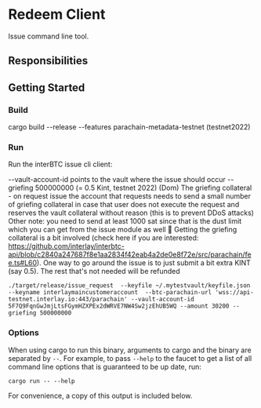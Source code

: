 # Redeem Client

Issue command line tool.

## Responsibilities

## Getting Started

### Build
cargo build --release --features parachain-metadata-testnet (testnet2022)

### Run
Run the interBTC issue cli client:

--vault-account-id points to the vault where the issue should occur
--griefing 500000000 (= 0.5 Kint, testnet 2022)
(Dom) The griefing collateral - on request issue the account that requests needs to send a small number of griefing collateral in case that user does not execute the request and reserves the vault collateral without reason (this is to prevent DDoS attacks)
Other note: you need to send at least 1000 sat since that is the dust limit which you can get from the issue module as well 🙂
Getting the griefing collateral is a bit involved (check here if you are interested: https://github.com/interlay/interbtc-api/blob/c2840a247687f8e1aa2834f42eab4a2de0e8f72e/src/parachain/fee.ts#L60). One way to go around the issue is to just submit a bit extra KINT (say 0.5). The rest that's not needed will be refunded

```
./target/release/issue_request  --keyfile ~/.mytestvault/keyfile.json  --keyname interlaymaincustomeraccount  --btc-parachain-url 'wss://api-testnet.interlay.io:443/parachain' --vault-account-id 5F7Q9FqnGwJmjLtsFGymHZXPEx2dWRVE7NW4Sw2jzEhUB5WQ --amount 30200 --griefing 500000000
```

### Options

When using cargo to run this binary, arguments to cargo and the binary are separated by `--`. For example, to pass `--help` to the faucet to get a list of all command line options that is guaranteed to be up date, run:

```
cargo run -- --help
```

For convenience, a copy of this output is included below.
```
```
